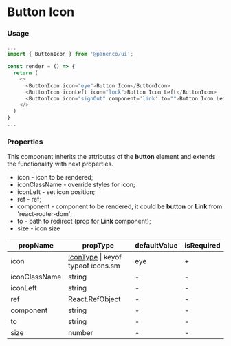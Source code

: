 # Button Icon

### Usage

```js
...
import { ButtonIcon } from '@panenco/ui';

const render = () => {
  return (
    <>
      <ButtonIcon icon="eye">Button Icon</ButtonIcon>
      <ButtonIcon iconLeft icon="lock">Button Icon Left</ButtonIcon>
      <ButtonIcon icon="signOut" component='link' to="">Button Icon Left</ButtonIcon>
    </>
  )
}
...
```

### Properties

This component inherits the attributes of the **button** element and extends the functionality with next properties.

- icon - icon to be rendered;
- iconClassName - override styles for icon;
- iconLeft - set icon position;
- ref - ref;
- component - component to be rendered, it could be **button** or **Link** from 'react-router-dom';
- to - path to redirect (prop for **Link** component);
- size - icon size

| propName      | propType                                                                | defaultValue | isRequired |
| ------------- | ----------------------------------------------------------------------- | ------------ | ---------- |
| icon          | [IconType](/?path=/story/icon--icon-component) \| keyof typeof icons.sm | eye          | +          |
| iconClassName | string                                                                  | -            | -          |
| iconLeft      | string                                                                  | -            | -          |
| ref           | React.RefObject                                                         | -            | -          |
| component     | string                                                                  | -            | -          |
| to            | string                                                                  | -            | -          |
| size          | number                                                                  | -            | -          |
